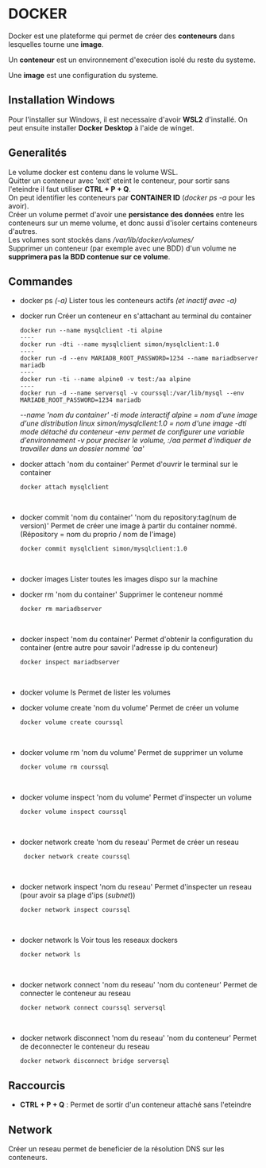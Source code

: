 # DOCKER

Docker est une plateforme qui permet de créer des **conteneurs** dans lesquelles tourne une **image**.

Un **conteneur** est un environnement d'execution isolé du reste du systeme.

Une **image** est une configuration du systeme.

## Installation Windows

Pour l'installer sur Windows, il est necessaire d'avoir **WSL2** d'installé.
On peut ensuite installer **Docker Desktop** à l'aide de winget.

## Generalités
Le volume docker est contenu dans le volume WSL.  
Quitter un conteneur avec 'exit' eteint le conteneur, pour sortir sans l'eteindre il faut utiliser **CTRL + P + Q**.  
On peut identifier les conteneurs par **CONTAINER ID** (*docker ps -a* pour les avoir).  
Créer un volume permet d'avoir une **persistance des données** entre les conteneurs sur un meme volume, et donc aussi d'isoler certains conteneurs d'autres.  
Les volumes sont stockés dans */var/lib/docker/volumes/*  
Supprimer un conteneur (par exemple avec une BDD) d'un volume ne **supprimera pas la BDD contenue sur ce volume**.  

## Commandes

- docker ps *(-a)*
    Lister tous les conteneurs actifs *(et inactif avec -a)*
    <br>

- docker run 
    Créer un conteneur en s'attachant au terminal du container
    ``` 
    docker run --name mysqlclient -ti alpine
    ----
    docker run -dti --name mysqlclient simon/mysqlclient:1.0
    ----
    docker run -d --env MARIADB_ROOT_PASSWORD=1234 --name mariadbserver mariadb
    ----
    docker run -ti --name alpine0 -v test:/aa alpine 
    ----
    docker run -d --name serversql -v courssql:/var/lib/mysql --env MARIADB_ROOT_PASSWORD=1234 mariadb
    ```

    *--name 'nom du container'*
    *-ti mode interactif*
    *alpine = nom d'une image d'une distribution linux*
    *simon/mysqlclient:1.0 = nom d'une image*
    *-dti mode détaché du conteneur*
    *-env permet de configurer une variable d'environnement*
    *-v pour preciser le volume, :/aa permet d'indiquer de travailler dans un dossier nommé 'aa'*
    <br>

- docker attach 'nom du container'
    Permet d'ouvrir le terminal sur le container
    ```
    docker attach mysqlclient
    ```
    <br>

- docker commit 'nom du container' 'nom du repository:tag(num de version)'
    Permet de créer une image à partir du container nommé.
    (Répository = nom du proprio / nom de l'image)   
    ```
    docker commit mysqlclient simon/mysqlclient:1.0 
    ```
    <br>

- docker images
    Lister toutes les images dispo sur la machine
    <br>

- docker rm 'nom du container'
    Supprimer le conteneur nommé
    ```
    docker rm mariadbserver
    ```
    <br>

- docker inspect 'nom du container'
    Permet d'obtenir la configuration du container (entre autre pour savoir l'adresse ip du conteneur)
    ```
    docker inspect mariadbserver
    ```
    <br>

- docker volume ls
    Permet de lister les volumes
    <br>
    
- docker volume create 'nom du volume'
    Permet de créer un volume
    ```
    docker volume create courssql
    ```
    <br>

- docker volume rm 'nom du volume'
    Permet de supprimer un volume
    ```
    docker volume rm courssql
    ```
    <br>

- docker volume inspect 'nom du volume'
    Permet d'inspecter un volume
    ```
    docker volume inspect courssql
    ```
    <br>

- docker network create 'nom du reseau'
    Permet de créer un reseau
    ```
     docker network create courssql
    ```
    <br>

- docker network inspect 'nom du reseau'
    Permet d'inspecter un reseau (pour avoir sa plage d'ips (*subnet*))
    ```
    docker network inspect courssql
    ```
    <br>

- docker network ls
    Voir tous les reseaux dockers
    ```
    docker network ls
    ```
    <br>

- docker network connect 'nom du reseau' 'nom du conteneur'
    Permet de connecter le conteneur au reseau
    ```
    docker network connect courssql serversql
    ```
    <br>

- docker network disconnect 'nom du reseau' 'nom du conteneur'
    Permet de deconnecter le conteneur du reseau 
    ```
    docker network disconnect bridge serversql
    ```

## Raccourcis

- **CTRL + P + Q** : Permet de sortir d'un conteneur attaché sans l'eteindre

## Network

Créer un reseau permet de beneficier de la résolution DNS sur les conteneurs.

